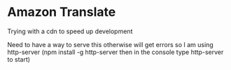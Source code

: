 # Amazon Translate

Trying with a cdn to speed up development 

Need to have a way to serve this otherwise will get errors so I am using http-server (npm install -g http-server then in the console type http-server to start)
